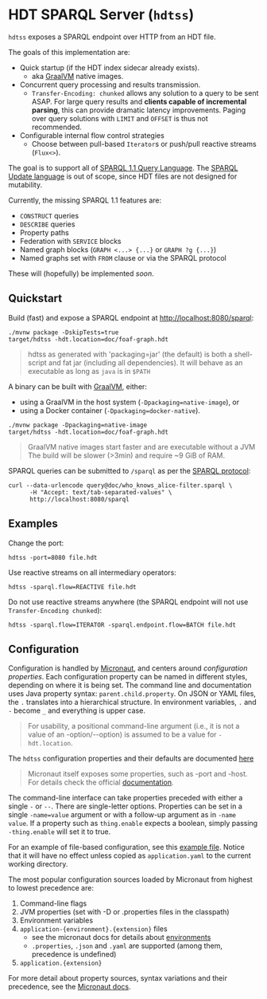HDT SPARQL Server (`hdtss`)
===========================

`hdtss` exposes a SPARQL endpoint over HTTP from an HDT file. 

The goals of this implementation are:

- Quick startup (if the HDT index sidecar already exists).
  - aka [GraalVM](https://www.graalvm.org/) native images.
- Concurrent query processing and results transmission.
  - `Transfer-Encoding: chunked` allows any solution to a query to be sent 
    ASAP. For large query results and **clients capable of incremental 
    parsing**, this can provide dramatic latency improvements. Paging over query 
    solutions with `LIMIT` and `OFFSET` is thus not recommended.  
- Configurable internal flow control strategies
  - Choose between pull-based `Iterator`s or push/pull reactive 
    streams (`Flux<>`).

The goal is to support all of [SPARQL 1.1 Query Language](https://www.w3.org/TR/sparql11-query/). 
The [SPARQL Update language](https://www.w3.org/TR/2013/REC-sparql11-update-20130321/) 
is out of scope, since HDT files are not designed for mutability.

Currently, the missing SPARQL 1.1 features are:

- `CONSTRUCT` queries
- `DESCRIBE` queries
- Property paths
- Federation with `SERVICE` blocks
- Named graph blocks (`GRAPH <...> {...}` or `GRAPH ?g {...}`)
- Named graphs set with `FROM` clause or via the SPARQL protocol

These will (hopefully) be implemented _soon_. 

Quickstart
----------

Build (fast) and expose a SPARQL endpoint at [http://localhost:8080/sparql](http://localhost:8080/sparql):

```shell
./mvnw package -DskipTests=true 
target/hdtss -hdt.location=doc/foaf-graph.hdt
```

> hdtss as generated with 'packaging=jar' (the default) is both a shell-script 
> and fat jar (including all dependencies). It will behave as an executable 
> as long as `java` is in `$PATH` 

A binary can be built with [GraalVM](https://www.graalvm.org/), either:
 - using a GraalVM in the host system (`-Dpackaging=native-image`), or 
 - using a Docker container (`-Dpackaging=docker-native`).  

```shell
./mvnw package -Dpackaging=native-image 
target/hdtss -hdt.location=doc/foaf-graph.hdt
```

> GraalVM native images start faster and are executable without a JVM
> The build will be slower (>3min) and require ~9 GiB of RAM.

SPARQL queries can be submitted to `/sparql` as per the 
[SPARQL protocol](https://www.w3.org/TR/sparql11-protocol/): 
```shell
curl --data-urlencode query@doc/who_knows_alice-filter.sparql \
      -H "Accept: text/tab-separated-values" \
      http://localhost:8080/sparql
```
 
Examples
--------

Change the port:
```shell
hdtss -port=8080 file.hdt
```

Use reactive streams on all intermediary operators:
```shell
hdtss -sparql.flow=REACTIVE file.hdt
```

Do not use reactive streams anywhere (the SPARQL endpoint will not use
`Transfer-Encoding chunked`):
```shell
hdtss -sparql.flow=ITERATOR -sparql.endpoint.flow=BATCH file.hdt
```

Configuration
-------------

Configuration is handled by [Micronaut](http://micronaut.io), and centers 
around _configuration properties_. Each configuration property can be named 
in different styles, depending on where it is being set. The command line and 
documentation uses Java property syntax: `parent.child.property`. On JSON 
or YAML files, the `.` translates into a hierarchical structure. In environment 
variables, `.` and `-`  become `_` and everything is upper case. 

> For usability, a positional command-line argument (i.e., it is not a 
> value of an -option/--option) is assumed to be a value for `-hdt.location`. 

The `hdtss` configuration properties and their defaults are documented 
[here](./doc/CONFIG.md) 

> Micronaut itself exposes some properties, such as -port and -host. For 
> details check the official [documentation](https://docs.micronaut.io/latest/guide).

The command-line interface can take properties preceded with either a single 
`-` or `--`. There are single-letter options. Properties can be set in a 
single `-name=value` argument or with a follow-up argument as in `-name value`.
If a property such as `thing.enable` expects a boolean, simply passing 
`-thing.enable` will set it to true. 

For an example of file-based configuration, see this 
[example file](./doc/application-example.yaml). Notice that it will have no 
effect unless copied as `application.yaml` to the current working directory.

The most popular configuration sources loaded by Micronaut from highest to 
lowest precedence are:

1. Command-line flags
2. JVM properties (set with -D or .properties files in the classpath)
3. Environment variables 
4. `application-{environment}.{extension}` files
    - see the micronaut docs for details about [environments](https://docs.micronaut.io/latest/guide/#environments)
    - `.properties`, `.json` and `.yaml` are supported (among them, precedence is undefined)
5. `application.{extension}`

For more detail about property sources, syntax variations and their precedence,
see the [Micronaut docs](https://docs.micronaut.io/latest/guide/#propertySource).

